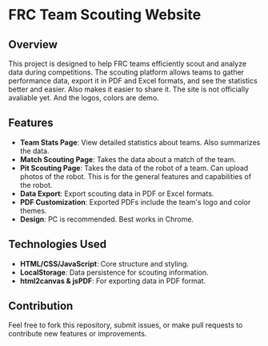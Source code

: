 # FRC Team Scouting Website

## Overview
This project is designed to help FRC teams efficiently scout and analyze data during competitions. The scouting platform allows teams to gather performance data, export it in PDF and Excel formats, and see the statistics better and easier. Also makes it easier to share it.
The site is not officially avaliable yet. And the logos, colors are demo.

## Features
- **Team Stats Page**: View detailed statistics about teams. Also summarizes the data.
- **Match Scouting Page**: Takes the data about a match of the team.
- **Pit Scouting Page**: Takes the data of the robot of a team. Can upload photos of the robot. This is for the general features and capabilities of the robot.
- **Data Export**: Export scouting data in PDF or Excel formats.
- **PDF Customization**: Exported PDFs include the team's logo and color themes.
- **Design**: PC is recommended. Best works in Chrome.

## Technologies Used
- **HTML/CSS/JavaScript**: Core structure and styling.
- **LocalStorage**: Data persistence for scouting information.
- **html2canvas & jsPDF**: For exporting data in PDF format.

## Contribution
Feel free to fork this repository, submit issues, or make pull requests to contribute new features or improvements.

